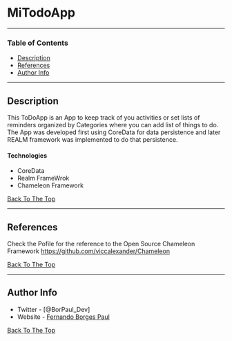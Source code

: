 # MiTodoApp

---

### Table of Contents


- [Description](#description)
- [References](#references)
- [Author Info](#author-info)

---

## Description

This ToDoApp is an App to keep track of you activities or set lists of reminders organized by Categories where you can add list of things to do.
The App was developed first using CoreData for data persistence and later REALM framework was implemented to do that persistence. 

#### Technologies

- CoreData 
- Realm FrameWrok
- Chameleon Framework

[Back To The Top](#read-me-template)

---

## References
Check the Pofile for the reference to the  Open Source Chameleon Framework
https://github.com/viccalexander/Chameleon

[Back To The Top](#read-me-template)


---

## Author Info

- Twitter - [@BorPaul_Dev]
- Website - [Fernando Borges Paul](https://borpaul.com)

[Back To The Top](#read-me-template)
